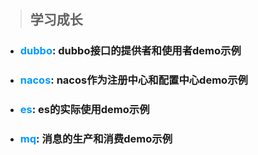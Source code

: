 >## 学习成长
* ### <font color=#0099ff>**dubbo**</font>: dubbo接口的提供者和使用者demo示例
* ### <font color=#0099ff>**nacos**</font>: nacos作为注册中心和配置中心demo示例
* ### <font color=#0099ff>**es**</font>: es的实际使用demo示例
* ### <font color=#0099ff>**mq**</font>: 消息的生产和消费demo示例

